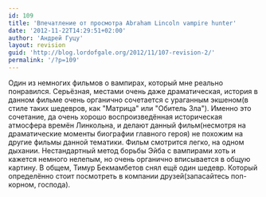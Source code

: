 ```yaml
---
id: 109
title: 'Впечатление от просмотра Abraham Lincoln vampire hunter'
date: '2012-11-22T14:29:51+02:00'
author: 'Андрей Гуцу'
layout: revision
guid: 'http://blog.lordofgale.org/2012/11/107-revision-2/'
permalink: '/?p=109'
---
```


Один из немногих фильмов о вампирах, который мне реально понравился. Серьёзная, местами очень даже драматическая, история в данном фильме очень органично сочетается с ураганным экшеном(в стиле таких шедевров, как "Матрица" или "Обитель Зла"). Именно это сочетание, да очень хорошо воспроизведённая историческая атмосфера времён Линкольна, и делают данный фильм(несмотря на драматические моменты биографии главного героя) не похожим на другие фильмы данной тематики. Фильм смотрится легко, на одном дыхании. Нестандартный метод борьбы Эйба с вампирами хоть и кажется немного нелепым, но очень органично вписывается в общую картину. В общем, Тимур Бекмамбетов снял ещё один шедевр. Который определённо стоит посмотреть в компании друзей(запасайтесь поп-корном, господа).